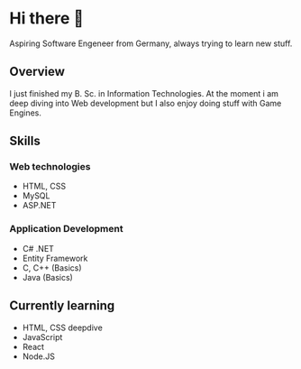 # Hi there 👋

Aspiring Software Engeneer from Germany, always trying to learn new stuff.


## Overview

I just finished my B. Sc. in Information Technologies. 
At the moment i am deep diving into Web development 
but I also enjoy doing stuff with Game Engines.

## Skills

### Web technologies

- HTML, CSS
- MySQL
- ASP.NET

### Application Development

- C# .NET
- Entity Framework
- C, C++ (Basics)
- Java (Basics)

## Currently learning

- HTML, CSS deepdive
- JavaScript
- React
- Node.JS

<!--
**Imbajanox/Imbajanox** is a ✨ _special_ ✨ repository because its `README.md` (this file) appears on your GitHub profile.

Here are some ideas to get you started:

- 🔭 I’m currently working on ...
- 🌱 I’m currently learning ...
- 👯 I’m looking to collaborate on ...
- 🤔 I’m looking for help with ...
- 💬 Ask me about ...
- 📫 How to reach me: ...
- 😄 Pronouns: ...
- ⚡ Fun fact: ...
-->
